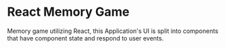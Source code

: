 # React Memory Game
Memory game utilizing React, this Application's UI is split into components that have component state and respond to user events.
